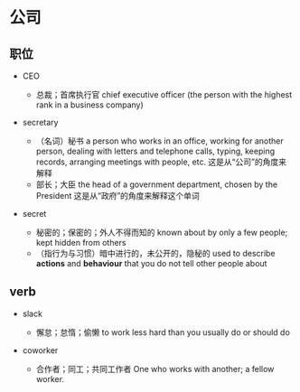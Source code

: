 # 公司

## 职位

- CEO
  - 总裁；首席执行官 chief executive officer (the person with the highest rank in a business company)

- secretary
  - （名词）秘书 a person who works in an office, working for another person, dealing with letters and telephone calls, typing, keeping records, arranging meetings with people, etc. 这是从“公司”的角度来解释
  - 部长；大臣 the head of a government department, chosen by the President 这是从“政府”的角度来解释这个单词

- secret
  - 秘密的；保密的；外人不得而知的 known about by only a few people; kept hidden from others
  - （指行为与习惯）暗中进行的，未公开的，隐秘的 used to describe **actions** and **behaviour** that you do not tell other people about

## verb

- slack
  - 懈怠；怠惰；偷懒 to work less hard than you usually do or should do

- coworker
  - 合作者；同工；共同工作者 One who works with another; a fellow worker.




